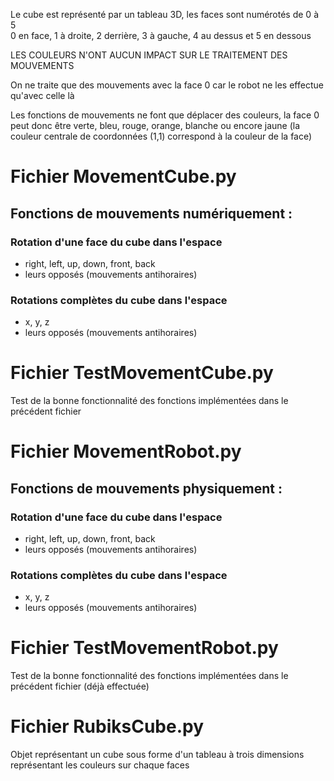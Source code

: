 Le cube est représenté par un tableau 3D, les faces sont numérotés de 0 à 5  
0 en face, 1 à droite, 2 derrière, 3 à gauche, 4 au dessus et 5 en dessous

LES COULEURS N'ONT AUCUN IMPACT SUR LE TRAITEMENT DES MOUVEMENTS

On ne traite que des mouvements avec la face 0 car le robot ne les effectue qu'avec celle là


Les fonctions de mouvements ne font que déplacer des couleurs, la face 0 peut donc être verte, bleu, rouge, orange, blanche ou encore jaune (la couleur centrale de coordonnées (1,1) correspond à la couleur de la face)   

# Fichier MovementCube.py  
## Fonctions de mouvements numériquement :     
### Rotation d'une face du cube dans l'espace      
- right, left, up, down, front, back  
- leurs opposés (mouvements antihoraires)
### Rotations complètes du cube dans l'espace   
- x, y, z
- leurs opposés (mouvements antihoraires)

# Fichier TestMovementCube.py
Test de la bonne fonctionnalité des fonctions implémentées dans le précédent fichier   

# Fichier MovementRobot.py
## Fonctions de mouvements physiquement :
### Rotation d'une face du cube dans l'espace     
- right, left, up, down, front, back 
- leurs opposés (mouvements antihoraires)
### Rotations complètes du cube dans l'espace
- x, y, z
- leurs opposés (mouvements antihoraires)

# Fichier TestMovementRobot.py
Test de la bonne fonctionnalité des fonctions implémentées dans le précédent fichier
(déjà effectuée)   

# Fichier RubiksCube.py
Objet représentant un cube sous forme d'un tableau à trois dimensions représentant les couleurs sur chaque faces   
